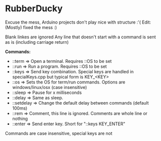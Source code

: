 # RubberDucky

Excuse the mess, Arduino projects don't play nice with structure :'(
Edit: (Mostly) fixed the mess :)

Blank linkes are ignored
Any line that doesn't start with a command is sent as is (including carriage return)

**Commands:**
- ::term => Open a terminal. Requires ::OS to be set
- ::run => Run a program. Requires ::OS to be set
- ::keys => Send key combination. Special keys are handled in specialKeys.cpp but typical form is KEY_\<KEY\>
- ::os => Sets the OS for term/run commands. Options are windows/linux/osx (case insensitive)
- ::sleep => Pause for x milliseconds
- ::delay => Same as sleep.
- ::setdelay => Change the default delay between commands (default 100ms)
- ::rem => Comment, this line is ignored. Comments are whole line or nothing
- ::enter => Send enter key. Short for "::keys KEY_ENTER"

Commands are case insensitive, special keys are not

